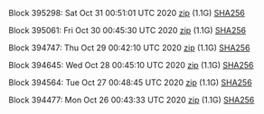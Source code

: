 Block 395298: Sat Oct 31 00:51:01 UTC 2020 [zip](https://dash-bootstrap.ams3.digitaloceanspaces.com/testnet/2020-10-31/bootstrap.dat.zip) (1.1G) [SHA256](https://dash-bootstrap.ams3.digitaloceanspaces.com/testnet/2020-10-31/sha256.txt)

Block 395061: Fri Oct 30 00:45:30 UTC 2020 [zip](https://dash-bootstrap.ams3.digitaloceanspaces.com/testnet/2020-10-30/bootstrap.dat.zip) (1.1G) [SHA256](https://dash-bootstrap.ams3.digitaloceanspaces.com/testnet/2020-10-30/sha256.txt)

Block 394747: Thu Oct 29 00:42:10 UTC 2020 [zip](https://dash-bootstrap.ams3.digitaloceanspaces.com/testnet/2020-10-29/bootstrap.dat.zip) (1.1G) [SHA256](https://dash-bootstrap.ams3.digitaloceanspaces.com/testnet/2020-10-29/sha256.txt)

Block 394645: Wed Oct 28 00:45:10 UTC 2020 [zip](https://dash-bootstrap.ams3.digitaloceanspaces.com/testnet/2020-10-28/bootstrap.dat.zip) (1.1G) [SHA256](https://dash-bootstrap.ams3.digitaloceanspaces.com/testnet/2020-10-28/sha256.txt)

Block 394564: Tue Oct 27 00:48:45 UTC 2020 [zip](https://dash-bootstrap.ams3.digitaloceanspaces.com/testnet/2020-10-27/bootstrap.dat.zip) (1.1G) [SHA256](https://dash-bootstrap.ams3.digitaloceanspaces.com/testnet/2020-10-27/sha256.txt)

Block 394477: Mon Oct 26 00:43:33 UTC 2020 [zip](https://dash-bootstrap.ams3.digitaloceanspaces.com/testnet/2020-10-26/bootstrap.dat.zip) (1.1G) [SHA256](https://dash-bootstrap.ams3.digitaloceanspaces.com/testnet/2020-10-26/sha256.txt)
